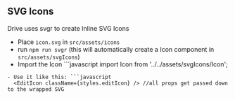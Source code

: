 ## SVG Icons

Drive uses svgr to create Inline SVG Icons

- Place `icon.svg` in `src/assets/icons`
- run `npm run svgr` (this will automatically create a Icon component in `src/assets/svgIcons`)
- Import the Icon ```javascript
  import Icon from '../../assets/svgIcons/Icon';

````
- Use it like this: ```javascript
  <EditIcon className={styles.editIcon} /> //all props get passed down to the wrapped SVG

````
